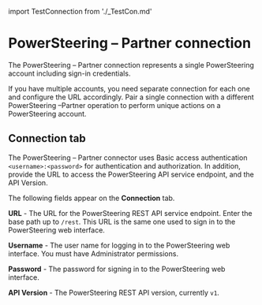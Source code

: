 import TestConnection from './_TestCon.md'

# PowerSteering – Partner connection 

<head>
  <meta name="guidename" content="Integration"/>
  <meta name="context" content="GUID-2e280a08-23a7-45d6-8c8a-ec635055b0d2"/>
</head>


The PowerSteering – Partner connection represents a single PowerSteering account including sign-in credentials.

If you have multiple accounts, you need separate connection for each one and configure the URL accordingly. Pair a single connection with a different PowerSteering –Partner operation to perform unique actions on a PowerSteering account.

## Connection tab 

The PowerSteering – Partner connector uses Basic access authentication `<username>:<password>` for authentication and authorization. In addition, provide the URL to access the PowerSteering API service endpoint, and the API Version.

The following fields appear on the **Connection** tab.

**URL** - 
 The URL for the PowerSteering REST API service endpoint. Enter the base path up to `/rest`. This URL is the same one used to sign in to the PowerSteering web interface.

**Username** - 
  The user name for logging in to the PowerSteering web interface. You must have Administrator permissions.

**Password** - 
 The password for signing in to the PowerSteering web interface.

**API Version** - 
 The PowerSteering REST API version, currently `v1`.

<TestConnection />